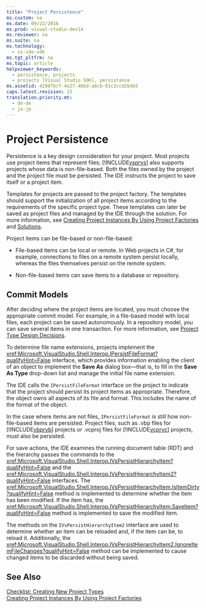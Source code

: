 ```yaml
---
title: "Project Persistence"
ms.custom: na
ms.date: 09/22/2016
ms.prod: visual-studio-dev14
ms.reviewer: na
ms.suite: na
ms.technology: 
  - vs-ide-sdk
ms.tgt_pltfrm: na
ms.topic: article
helpviewer_keywords: 
  - persistence, projects
  - projects [Visual Studio SDK], persistance
ms.assetid: 42907bcf-4e27-46bd-a8cb-01c2ccd2bde5
caps.latest.revision: 15
translation.priority.mt: 
  - de-de
  - ja-jp
---
```

# Project Persistence
Persistence is a key design consideration for your project. Most projects use project items that represent files; [!INCLUDE[vsprvs](../vs140/includes/vsprvs_md.md)] also supports projects whose data is non-file-based. Both the files owned by the project and the project file must be persisted. The IDE instructs the project to save itself or a project item.  
  
 Templates for projects are passed to the project factory. The templates should support the initialization of all project items according to the requirements of the specific project type. These templates can later be saved as project files and managed by the IDE through the solution. For more information, see [Creating Project Instances By Using Project Factories](../vs140/creating-project-instances-by-using-project-factories.md) and [Solutions](../vs140/solutions.md).  
  
 Project items can be file-based or non-file-based:  
  
-   File-based items can be local or remote. In Web projects in C#, for example, connections to files on a remote system persist locally, whereas the files themselves persist on the remote system.  
  
-   Non-file-based items can save items to a database or repository.  
  
## Commit Models  
 After deciding where the project items are located, you must choose the appropriate commit model. For example, in a file-based model with local files, each project can be saved autonomously. In a repository model, you can save several items in one transaction. For more information, see [Project Type Design Decisions](../vs140/project-type-design-decisions.md).  
  
 To determine file name extensions, projects implement the <xref:Microsoft.VisualStudio.Shell.Interop.IPersistFileFormat?qualifyHint=False> interface, which provides information enabling the client of an object to implement the **Save As** dialog box—that is, to fill in the **Save As Type** drop-down list and manage the initial file name extension.  
  
 The IDE calls the `IPersistFileFormat` interface on the project to indicate that the project should persist its project items as appropriate. Therefore, the object owns all aspects of its file and format. This includes the name of the format of the object.  
  
 In the case where items are not files, `IPersistFileFormat` is still how non-file-based items are persisted. Project files, such as .vbp files for [!INCLUDE[vbprvb](../vs140/includes/vbprvb_md.md)] projects or .vcproj files for [!INCLUDE[vcprvc](../vs140/includes/vcprvc_md.md)] projects, must also be persisted.  
  
 For save actions, the IDE examines the running document table (RDT) and the hierarchy passes the commands to the <xref:Microsoft.VisualStudio.Shell.Interop.IVsPersistHierarchyItem?qualifyHint=False> and the <xref:Microsoft.VisualStudio.Shell.Interop.IVsPersistHierarchyItem2?qualifyHint=False> interfaces. The <xref:Microsoft.VisualStudio.Shell.Interop.IVsPersistHierarchyItem.IsItemDirty?qualifyHint=False> method is implemented to determine whether the item has been modified. If the item has, the <xref:Microsoft.VisualStudio.Shell.Interop.IVsPersistHierarchyItem.SaveItem?qualifyHint=False> method is implemented to save the modified item.  
  
 The methods on the `IVsPersistHierarchyItem2` interface are used to determine whether an item can be reloaded and, if the item can be, to reload it. Additionally, the <xref:Microsoft.VisualStudio.Shell.Interop.IVsPersistHierarchyItem2.IgnoreItemFileChanges?qualifyHint=False> method can be implemented to cause changed items to be discarded without being saved.  
  
## See Also  
 [Checklist: Creating New Project Types](../vs140/checklist--creating-new-project-types.md)   
 [Creating Project Instances By Using Project Factories](../vs140/creating-project-instances-by-using-project-factories.md)